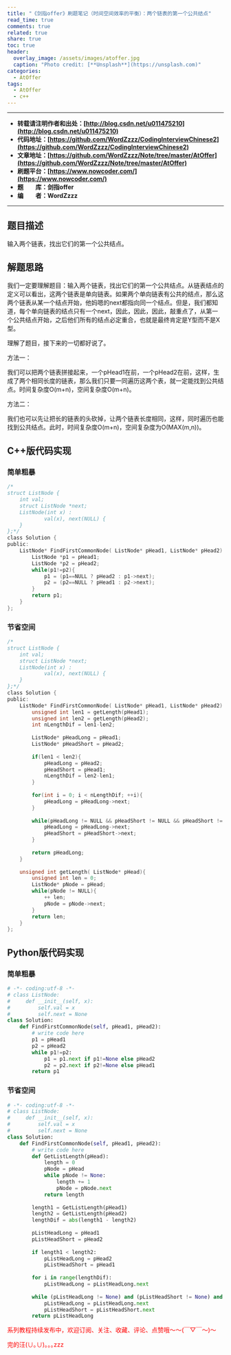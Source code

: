```yaml
---
title: "《剑指offer》刷题笔记（时间空间效率的平衡）：两个链表的第一个公共结点"
read_time: true
comments: true
related: true
share: true
toc: true
header:
  overlay_image: /assets/images/atoffer.jpg
  caption: "Photo credit: [**Unsplash**](https://unsplash.com)"
categories:
  - AtOffer
tags:
  - AtOffer
  - c++
---
```


----------

- **转载请注明作者和出处：[http://blog.csdn.net/u011475210](http://blog.csdn.net/u011475210)**
- **代码地址：[https://github.com/WordZzzz/CodingInterviewChinese2](https://github.com/WordZzzz/CodingInterviewChinese2)**
- **文章地址：[https://github.com/WordZzzz/Note/tree/master/AtOffer](https://github.com/WordZzzz/Note/tree/master/AtOffer)**
- **刷题平台：[https://www.nowcoder.com/](https://www.nowcoder.com/)**
- **题&emsp;&emsp;库：剑指offer**
- **编&emsp;&emsp;者：WordZzzz**

----------

## 题目描述

输入两个链表，找出它们的第一个公共结点。

## 解题思路

我们一定要理解题目：输入两个链表，找出它们的第一个公共结点。从链表结点的定义可以看出，这两个链表是单向链表。如果两个单向链表有公共的结点，那么这两个链表从某一个结点开始，他妈嗯的next都指向同一个结点。但是，我们都知道，每个单向链表的结点只有一个next，因此，因此，因此，敲重点了，从第一个公共结点开始，之后他们所有的结点必定重合，也就是最终肯定是Y型而不是X型。

理解了题目，接下来的一切都好说了。

方法一：

我们可以把两个链表拼接起来，一个pHead1在前，一个pHead2在前，这样，生成了两个相同长度的链表，那么我们只要一同遍历这两个表，就一定能找到公共结点。时间复杂度O(m+n)，空间复杂度O(m+n)。

方法二：

我们也可以先让把长的链表的头砍掉，让两个链表长度相同，这样，同时遍历也能找到公共结点。此时，时间复杂度O(m+n)，空间复杂度为O(MAX(m,n))。

## C++版代码实现

### 简单粗暴

```c
/*
struct ListNode {
	int val;
	struct ListNode *next;
	ListNode(int x) :
			val(x), next(NULL) {
	}
};*/
class Solution {
public:
    ListNode* FindFirstCommonNode( ListNode* pHead1, ListNode* pHead2) {
        ListNode *p1 = pHead1;
        ListNode *p2 = pHead2;
        while(p1!=p2){
            p1 = (p1==NULL ? pHead2 : p1->next);
            p2 = (p2==NULL ? pHead1 : p2->next);
        }
        return p1;
    }
};
```

### 节省空间

```c
/*
struct ListNode {
	int val;
	struct ListNode *next;
	ListNode(int x) :
			val(x), next(NULL) {
	}
};*/
class Solution {
public:
    ListNode* FindFirstCommonNode( ListNode* pHead1, ListNode* pHead2) {
        unsigned int len1 = getLength(pHead1);
        unsigned int len2 = getLength(pHead2);
        int nLengthDif = len1-len2;
        
        ListNode* pHeadLong = pHead1;
        ListNode* pHeadShort = pHead2;
        
        if(len1 < len2){
            pHeadLong = pHead2;
            pHeadShort = pHead1;
            nLengthDif = len2-len1;
        }
        
        for(int i = 0; i < nLengthDif; ++i){
            pHeadLong = pHeadLong->next;
        }
        
        while(pHeadLong != NULL && pHeadShort != NULL && pHeadShort != pHeadLong){
            pHeadLong = pHeadLong->next;
            pHeadShort = pHeadShort->next;
        }
        
        return pHeadLong;
    }
    
    unsigned int getLength( ListNode* pHead){
        unsigned int len = 0;
        ListNode* pNode = pHead;
        while(pNode != NULL){
            ++ len;
            pNode = pNode->next;
        }
        return len;
    }
};
```

## Python版代码实现

### 简单粗暴

```python
# -*- coding:utf-8 -*-
# class ListNode:
#     def __init__(self, x):
#         self.val = x
#         self.next = None
class Solution:
    def FindFirstCommonNode(self, pHead1, pHead2):
        # write code here
        p1 = pHead1
        p2 = pHead2
        while p1!=p2:
            p1 = p1.next if p1!=None else pHead2
            p2 = p2.next if p2!=None else pHead1
        return p1
```

### 节省空间

```python
# -*- coding:utf-8 -*-
# class ListNode:
#     def __init__(self, x):
#         self.val = x
#         self.next = None
class Solution:
    def FindFirstCommonNode(self, pHead1, pHead2):
        # write code here
        def GetListLength(pHead):
            length = 0
            pNode = pHead
            while pNode != None:
                length += 1
                pNode = pNode.next
            return length
        
        length1 = GetListLength(pHead1)
        length2 = GetListLength(pHead2)
        lengthDif = abs(length1 - length2)
        
        pListHeadLong = pHead1
        pListHeadShort = pHead2
        
        if length1 < length2:
            pListHeadLong = pHead2
            pListHeadShort = pHead1
        
        for i in range(lengthDif):
            pListHeadLong = pListHeadLong.next
        
        while (pListHeadLong != None) and (pListHeadShort != None) and (pListHeadLong != pListHeadShort):
            pListHeadLong = pListHeadLong.next
            pListHeadShort = pListHeadShort.next
        return pListHeadLong
```

<span style="color: red">系列教程持续发布中，欢迎订阅、关注、收藏、评论、点赞哦～～(￣▽￣～)～</span>

<span style="color: red">完的汪(∪｡∪)｡｡｡zzz</span>